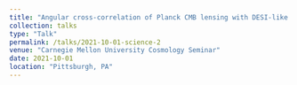 ```yaml
---
title: "Angular cross-correlation of Planck CMB lensing with DESI-like emission-line galaxies in Legacy Surveys"
collection: talks
type: "Talk"
permalink: /talks/2021-10-01-science-2
venue: "Carnegie Mellon University Cosmology Seminar"
date: 2021-10-01
location: "Pittsburgh, PA"
---
```

